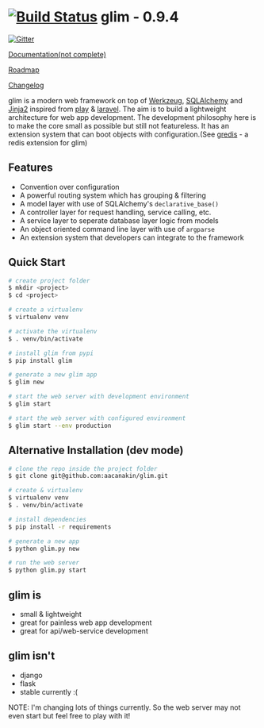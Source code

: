 [![Build
Status](https://travis-ci.org/aacanakin/glim.svg)](https://travis-ci.org/aacanakin/glim)
glim - 0.9.4
============

[![Gitter](https://badges.gitter.im/Join%20Chat.svg)](https://gitter.im/aacanakin/glim?utm_source=badge&utm_medium=badge&utm_campaign=pr-badge&utm_content=badge)

[Documentation(not complete)](http://glim.readme.io)

[Roadmap](http://glim.readme.io/v0.8.6/docs/roadmap)

[Changelog](https://github.com/aacanakin/glim/blob/master/CHANGELOG.md)

glim is a modern web framework on top of [Werkzeug](http://werkzeug.pocoo.org/), [SQLAlchemy](http://www.sqlalchemy.org/) and [Jinja2](http://jinja.pocoo.org/docs/dev/) inspired from [play](https://www.playframework.com/) & [laravel](http://laravel.com/). The aim is to build a lightweight architecture for web app development. The development philosophy here is to make the core small as possible but still not featureless. It has an extension system that can boot objects with configuration.(See [gredis](https://github.com/aacanakin/gredis) - a redis extension for glim)

Features
--------
- Convention over configuration
- A powerful routing system which has grouping & filtering
- A model layer with use of SQLAlchemy's `declarative_base()`
- A controller layer for request handling, service calling, etc.
- A service layer to seperate database layer logic from models
- An object oriented command line layer with use of `argparse`
- An extension system that developers can integrate to the framework

Quick Start
-----------
```sh
# create project folder
$ mkdir <project>
$ cd <project>

# create a virtualenv
$ virtualenv venv

# activate the virtualenv
$ . venv/bin/activate

# install glim from pypi
$ pip install glim

# generate a new glim app
$ glim new

# start the web server with development environment
$ glim start

# start the web server with configured environment
$ glim start --env production
```

Alternative Installation (dev mode)
-----------------------------------
```sh
# clone the repo inside the project folder
$ git clone git@github.com:aacanakin/glim.git

# create & virtualenv
$ virtualenv venv
$ . venv/bin/activate

# install dependencies
$ pip install -r requirements

# generate a new app
$ python glim.py new

# run the web server
$ python glim.py start
```

glim is
-------
- small & lightweight
- great for painless web app development
- great for api/web-service development

glim isn't
----------
- django
- flask
- stable currently :(

NOTE: I'm changing lots of things currently. So the web server may not even start but feel free to play with it!

